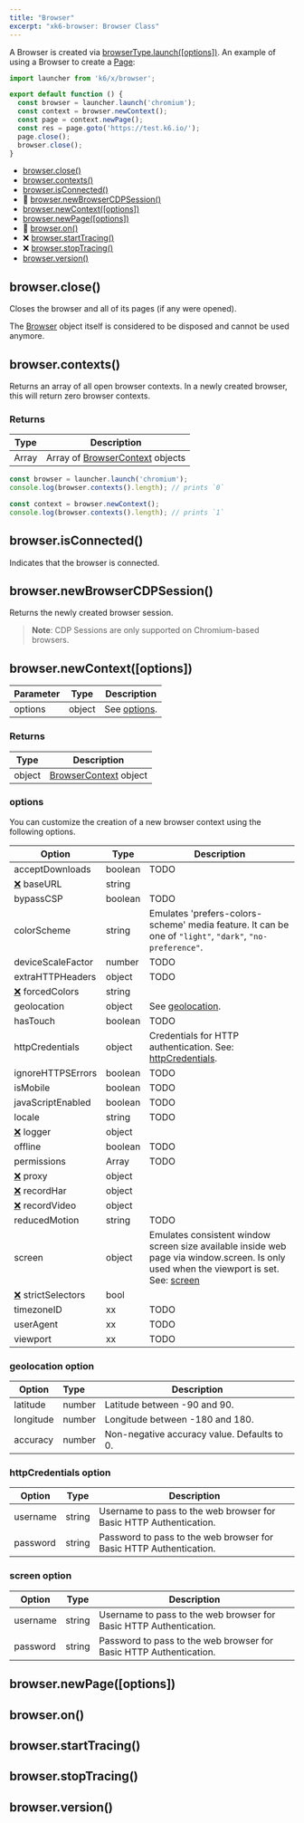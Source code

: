 ```yaml
---
title: "Browser"
excerpt: "xk6-browser: Browser Class"
---
```


[X]: ## "Not implemented"

<BrowserCompatibility/>

A Browser is created via [browserType.launch([options])](03-browser-type.md#launch). An example of using a Browser to create a [Page](09-page.md):

```javascript
import launcher from 'k6/x/browser';

export default function () {
  const browser = launcher.launch('chromium');
  const context = browser.newContext();
  const page = context.newPage();
  const res = page.goto('https://test.k6.io/');
  page.close();
  browser.close();
}
```

- [browser.close()](#browser-close)
- [browser.contexts()](#browser-contexts)
- [browser.isConnected()](#browser-isconnected)
- 🚧 [browser.newBrowserCDPSession()](#browser-newbrowsercdpsession)
- [browser.newContext([options])](#browser-newcontext-options)
- [browser.newPage([options])](#browser-newpage-options)
- 🚧 [browser.on()](#browser-on)
- ❌ [browser.startTracing()](#browser-starttracing)
- ❌ [browser.stopTracing()](#browser-stoptracing)
- [browser.version()](#browser-version)

## browser.close()

Closes the browser and all of its pages (if any were opened).

The [Browser](01-browser.md) object itself is considered to be disposed and cannot be used anymore.

## browser.contexts()

Returns an array of all open browser contexts. In a newly created browser, this will return zero browser contexts.

### Returns

| Type         | Description  |
| ------------ | ------------ |
| Array        | Array of [BrowserContext](../browsercontext/) objects |

<!-- eslint-skip -->

```javascript
const browser = launcher.launch('chromium');
console.log(browser.contexts().length); // prints `0`

const context = browser.newContext();
console.log(browser.contexts().length); // prints `1`
```

## browser.isConnected()

Indicates that the browser is connected.

## browser.newBrowserCDPSession()

Returns the newly created browser session.

> **Note**:
> CDP Sessions are only supported on Chromium-based browsers.

## browser.newContext([options])

| Parameter | Type   | Description  |
| --------- | ------ | ------------ |
| options   | object | See [options](#newcontext-options). |

### Returns

| Type         | Description  |
| ------------ | ------------ |
| object       | [BrowserContext](../browsercontext/) object |

<a name="newcontext-options" style="visibility: hidden;"></a>

### options

You can customize the creation of a new browser context using the following options.

<!-- vale off -->

| Option                  | Type                   | Description |
| ----------------------- | ---------------------- | ----------- |
| acceptDownloads         | boolean                | TODO |
| [❌][X] baseURL         | string                 |  |
| bypassCSP               | boolean                | TODO |
| colorScheme             | string                 | Emulates 'prefers-colors-scheme' media feature. It can be one of `"light"`, `"dark"`, `"no-preference"`. |
| deviceScaleFactor       | number                 | TODO |
| extraHTTPHeaders        | object                 | TODO |
| [❌][X] forcedColors    | string                 |  |
| geolocation             | object                 | See [geolocation](#newcontext-geolocation). |
| hasTouch                | boolean                | TODO |
| httpCredentials         | object                 | Credentials for HTTP authentication. See: [httpCredentials](#newcontext-http-credentials). |
| ignoreHTTPSErrors       | boolean                | TODO |
| isMobile                | boolean                | TODO |
| javaScriptEnabled       | boolean                | TODO |
| locale                  | string                 | TODO |
| [❌][X] logger          | object                 |  |
| offline                 | boolean                | TODO |
| permissions             | Array                  | TODO |
| [❌][X] proxy           | object                 |  |
| [❌][X] recordHar       | object                 |  |
| [❌][X] recordVideo     | object                 |  |
| reducedMotion           | string                 | TODO |
| screen                  | object                 | Emulates consistent window screen size available inside web page via window.screen. Is only used when the viewport is set. See: [screen](#newcontext-screen) |
| [❌][X] strictSelectors | bool                   |  |
| timezoneID              | xx                     | TODO |
| userAgent               | xx                     | TODO |
| viewport                | xx                     | TODO |

<!-- vale on -->

<a name="newcontext-geolocation" style="visibility: hidden;"></a>

### geolocation option


| Option    | Type   | Description |
| --------- | :----- | ----------- |
| latitude  | number | Latitude between -90 and 90. |
| longitude | number | Longitude between -180 and 180. |
| accuracy  | number | Non-negative accuracy value. Defaults to 0. |

<a name="newcontext-http-credentials"></a>

### httpCredentials option


| Option   | Type   | Description |
| -------- | ------ | ----------- |
| username | string | Username to pass to the web browser for Basic HTTP Authentication. |
| password | string | Password to pass to the web browser for Basic HTTP Authentication. |

<a name="newcontext-screen"></a>

### screen option

| Option   | Type   | Description |
| -------- | ------ | ----------- |
| username | string | Username to pass to the web browser for Basic HTTP Authentication. |
| password | string | Password to pass to the web browser for Basic HTTP Authentication. |


## browser.newPage([options])

## browser.on()

## browser.startTracing()

## browser.stopTracing()

## browser.version()
